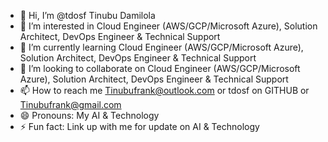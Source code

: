 - 👋 Hi, I’m @tdosf Tinubu Damilola
- 👀 I’m interested in Cloud Engineer (AWS/GCP/Microsoft Azure), Solution Architect, DevOps Engineer & Technical Support 
- 🌱 I’m currently learning Cloud Engineer (AWS/GCP/Microsoft Azure), Solution Architect, DevOps Engineer & Technical Support
- 💞️ I’m looking to collaborate on Cloud Engineer (AWS/GCP/Microsoft Azure), Solution Architect, DevOps Engineer & Technical Support
- 📫 How to reach me Tinubufrank@outlook.com or tdosf on GITHUB or Tinubufrank@gmail.com
- 😄 Pronouns: My AI & Technology 
- ⚡ Fun fact: Link up with me for update on AI & Technology 

<!---
tdosf/tdosf is a ✨ special ✨ repository because its `README.md` (this file) appears on your GitHub profile.
You can click the Preview link to take a look at your changes.
--->
